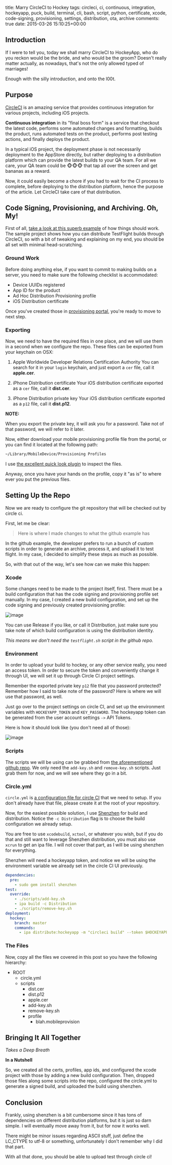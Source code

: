 title: Marry CircleCI to Hockey
tags: circleci, ci, continuous, integration, hockeyapp, puck, build, terminal, cli, bash, script, python, certificate, xcode, code-signing, provisioning, settings, distribution, ota, archive
comments: true
date: 2015-03-26 15:10:25+00:00

## Introduction

If I were to tell you, today we shall marry CircleCI to HockeyApp, who do you reckon would be the bride, and who would be the groom? Doesn't really matter actually, as nowadays, that's not the only allowed typed of marriages!

Enough with the silly introduction, and onto the l00t.

## Purpose

[CircleCI](https://circleci.com/) is an amazing service that provides continuous integration for various projects, including iOS projects. 

__Continuous integration__ in its "final boss form" is a service that checkout the latest code, performs some automated changes and formatting, builds the product, runs automated tests on the product, performs post testing actions, and finally deploys the product.

In a typical iOS project, the deployment phase is not necessarily deployment to the AppStore directly, but rather deploying to a distribution platform which can provide the latest builds to your QA team. For all we care, your QA team could be 🐵🐵🐵 that tap all over the screen and get bananas as a reward.

Now, it could easily become a chore if you had to wait for the CI process to complete, before deploying to the distribution platform, hence the purpose of the article. Let CircleCI take care of that distribution.

## Code Signing, Provisioning, and Archiving. Oh, My!

First of all, [take a look at this superb example](https://github.com/infolens/CircleCI-iOS-TestFlight-Sample) of how things should work. The sample project shows how you can distribute TestFlight builds through CircleCI, so with a bit of tweaking and explaining on my end, you should be all set with minimal head-scratching.

### Ground Work

Before doing anything else, if you want to commit to making builds on a server, you need to make sure the following checklist is accommodated:

+ Device UUIDs registered
+ App ID for the product
+ Ad Hoc Distribution Provisioning profile 
+ iOS Distribution certificate

Once you've created those in [provisioning portal](https://developer.apple.com/account/ios/profile/profileList.action?type=production), you're ready to move to next step.

### Exporting

Now, we need to have the required files in one place, and we will use them in a second when we configure the repo. These files can be exported from your keychain on OSX:

1. Apple Worldwide Developer Relations Certification Authority
You can search for it in your `login` keychain, and just export a `cer` file, call it __apple.cer__.

2. iPhone Distribution certificate
Your iOS distribution certificate exported as a `cer` file, call it __dist.cer__.

3. iPhone Distribution private key
Your iOS distribution certificate exported as a `p12` file, call it __dist.p12__.

__NOTE:__

When you export the private key, it will ask you for a password. Take not of that password, we will refer to it later.

Now, either download your mobile provisioning profile file from the portal, or you can find it located at the following path:

```bash
~/Library/MobileDevice/Provisioning Profiles
```

I use [the excellent quick look plugin](https://github.com/chockenberry/Provisioning) to inspect the files.

Anyway, once you have your hands on the profile, copy it "as is" to where ever you put the previous files.

## Setting Up the Repo

Now we are ready to configure the git repository that will be checked out by circle ci. 

First, let me be clear:

> Here is where I made changes to what the github example has

In the github example, the developer prefers to run a bunch of custom scripts in order to generate an archive, process it, and upload it to test flight. In my case, I decided to simplify these steps as much as possible.

So, with that out of the way, let's see how can we make this happen:

### Xcode

Some changes need to be made to the project itself, first. There must be a build configuration that has the code signing and provisioning profile set manually. In my case, I created a new build configuration, and set up the code signing and previously created provisioning profile:

![image](/images/code-signing-circle.png)

You can use Release if you like, or call it Distribution, just make sure you take note of which build configuration is using the distribution identity.

*This means we don't need the `testflight.sh` script in the github repo.*

### Environment

In order to upload your build to hockey, or any other service really, you need an access token. In order to secure the token and conveniently change it through UI, we will set it up through Circle CI project settings.

Remember the exported private key `p12` file that you password protected? Remember how I said to take note of the password? Here is where we will use that password, as well.

Just go over to the project settings on circle CI, and set up the environment variables with `HOCKEYAPP_TOKEN` and `KEY_PASSWORD`. The hockeyapp token can be generated from the user account settings `->` API Tokens.

Here is how it should look like (you don't need all of those):

![image](/images/circle-ci-environment.png)

### Scripts

The scripts we will be using can be grabbed from [the aforementioned github repo](https://github.com/infolens/CircleCI-iOS-TestFlight-Sample/tree/master/scripts). We only need the `add-key.sh` and `remove-key.sh` scripts. Just grab them for now, and we will see where they go in a bit.

### Circle.yml

`circle.yml` is [a configuration file for circle CI](https://circleci.com/docs/configuration) that we need to setup. If you don't already have that file, please create it at the root of your repository.

Now, for the easiest possible solution, I use [Shenzhen](https://github.com/nomad/shenzhen) for build and distribution. Notice the `-c Distribution` flag is to choose the build configuration we already setup. 

You are free to use `xcodebuild`, `xctool`, or whatever you wish, but if you do that and still want to leverage Shenzhen distribution, you must also use `xcrun` to get an ipa file. I will not cover that part, as I will be using shenzhen for everything.

Shenzhen will need a hockeyapp token, and notice we will be using the environment variable we already set in the circle CI UI previously.

```yaml
dependencies:
  pre:
    - sudo gem install shenzhen
test:
  override:
    - ./scripts/add-key.sh
    - ipa build -c Distribution
    - ./scripts/remove-key.sh
deployment:
  hockey:
    branch: master
    commands:
      - ipa distribute:hockeyapp -m "circleci build" --token $HOCKEYAPP_TOKEN
```


### The Files

Now, copy all the files we covered in this post so you have the following hierarchy:

- ROOT
    + circle.yml
    + scripts
        * dist.cer
        * dist.p12
        * apple.cer
        * add-key.sh
        * remove-key.sh
        * profile
            - blah.mobileprovision

## Bringing It All Together

*Takes a Deep Breath*

__In a Nutshell__

So, we created all the certs, profiles, app ids, and configured the xcode project with those by adding a new build configuration. Then, dropped those files along some scripts into the repo, configured the circle.yml to generate a signed build, and uploaded the build using shenzhen.

## Conclusion

Frankly, using shenzhen is a bit cumbersome since it has tons of dependencies on different distribution platforms, but it is just so darn simple. I will eventually move away from it, but for now it works well.

There might be minor issues regarding ASCII stuff, just define the LC_CTYPE to utf-8 or something, unfortunately I don't remember why I did that part.

With all that done, you should be able to upload test through circle ci!
